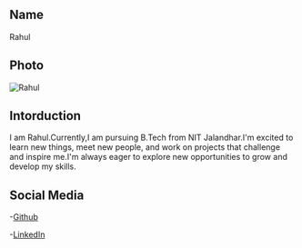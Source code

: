 ## Name 
Rahul

## Photo
![Rahul](https://drive.google.com/file/d/16OlqNpNMUyLyKUNolEkd_f7dy6gnboDq/view?usp=drivesdk)

## Intorduction
I am Rahul.Currently,I am pursuing B.Tech from NIT Jalandhar.I'm excited to learn new things, meet new people, and work on projects that challenge and inspire me.I'm always eager to explore new opportunities to grow and develop my skills.

## Social Media
-[Github](https://github.com/Rahul120757)

-[LinkedIn](https://www.linkedin.com/in/rahul-3439a822b)


